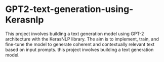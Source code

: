 # GPT2-text-generation-using-Kerasnlp
This project involves building a text generation model using GPT-2 architecture with the KerasNLP library. The aim is to implement, train, and fine-tune the model to generate coherent and contextually relevant text based on input prompts. this project involves building a text generation model.
